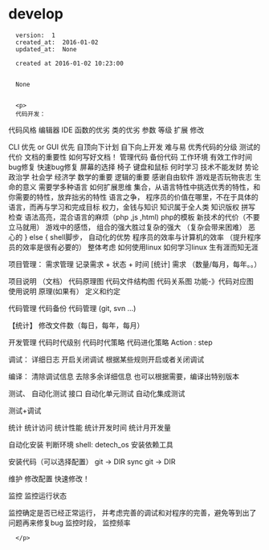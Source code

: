 
  # develop

      version:  1
      created_at:  2016-01-02
      updated_at:  None

      created at 2016-01-02 10:23:00 


      None


      <p>
      代码开发：
代码风格
编辑器
IDE
函数的优劣
类的优劣
参数
等级
扩展
修改

CLI 优先 or GUI 优先
自顶向下计划
自下向上开发
难与易
优秀代码的分级
测试的代价
文档的重要性
如何写好文档！
管理代码
备份代码
工作环境
有效工作时间
bug修复
快速bug修复
屏幕的选择
椅子
键盘和鼠标
何时学习
技术不能发财
势论
政治学
社会学
经济学
数学的重要
逻辑的重要
感谢自由软件
游戏是否玩物丧志
生命的意义
需要学多种语言
如何扩展思维
集合，从语言特性中挑选优秀的特性，和你需要的特性，放弃拙劣的特性
语言之争， 程序员的价值在哪里，不在于具体的语言，而再与学习和完成目标
权力，金钱与知识
知识属于全人类
知识版权
拼写检查
语法高亮，混合语言的麻烦（php ,js ,html)
php的模板
新技术的代价（不要立马就用）
游戏中的感悟， 组合的强大胜过复杂的强大 （复杂会带来困难）
恶心的 } else {
shell脚步， 自动化的优势
程序员的效率与计算机的效率 （提升程序员的效率是很有必要的）
整体考虑
如何使用linux
如何学习linux
生有涯而知无涯




项目管理：
需求管理
记录需求 + 状态 + 时间
[统计] 需求 （数量/每月，每年。。）


项目说明 （文档）
代码原理图
代码文件结构图
代码关系图
功能-》代码对应图
使用说明
原理(如果有）
定义和约定


代码管理
代码备份
代码管理 (git, svn ...)

【统计】 修改文件数（每日，每年，每月）


开发管理
代码时代级别
代码时代策略
代码进化策略
Action : step 

调试：
详细日志
开启关闭调试
根据某些规则开启或者关闭调试

编译：
清除调试信息
去除多余详细信息
也可以根据需要，编译出特别版本 

测试、
自动化测试 接口
自动化单元测试
自动化集成测试

测试+调试

统计
统计访问
统计性能
统计开发时间
统计月开发量



自动化安装
判断环境 shell: detech_os
安装依赖工具

安装代码（可以选择配置）
git -> DIR
sync git -> DIR

维护
修改配置
快速修改！

监控
监控运行状态

监控确定是否已经正常运行，
并考虑完善的调试和对程序的完善，避免等到出了问题再来修复bug
监控时段，
监控频率

      </p>

  